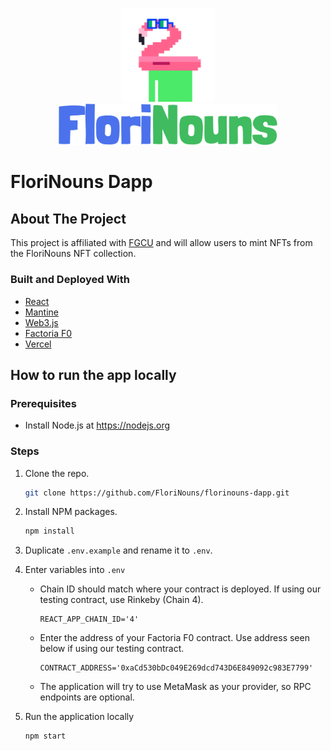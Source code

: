 <div align="center">
  <p align="center">
    <img src="./public/apple-touch-icon.png" width=150>
    <br/>
    <a href="https://florinouns-dapp.vercel.app/" target="blank"><img src="./src/assets/img/logo.png" width="350" alt="FloriNouns Logo" /></a>
  </p>
</div>

# FloriNouns Dapp

## About The Project

This project is affiliated with [FGCU](https://www.fgcu.edu/) and will allow users to mint NFTs from the FloriNouns NFT collection.

### Built and Deployed With

- [React](https://reactjs.org/)
- [Mantine](https://mantine.dev/)
- [Web3.js](https://github.com/ChainSafe/web3.js)
- [Factoria F0](https://factoria.app/)
- [Vercel](https://vercel.com/)

## How to run the app locally

### Prerequisites

- Install Node.js at https://nodejs.org

### Steps

1.  Clone the repo.

    ```sh
    git clone https://github.com/FloriNouns/florinouns-dapp.git
    ```

2.  Install NPM packages.

    ```sh
    npm install
    ```

3.  Duplicate `.env.example` and rename it to `.env`.
4.  Enter variables into `.env`

    - Chain ID should match where your contract is deployed. If using our testing contract, use Rinkeby (Chain 4).

          REACT_APP_CHAIN_ID='4'

    - Enter the address of your Factoria F0 contract. Use address seen below if using our testing contract.

          CONTRACT_ADDRESS='0xaCd530bDc049E269dcd743D6E849092c983E7799'

    - The application will try to use MetaMask as your provider, so RPC endpoints are optional.

5.  Run the application locally
    ```js
    npm start
    ```
